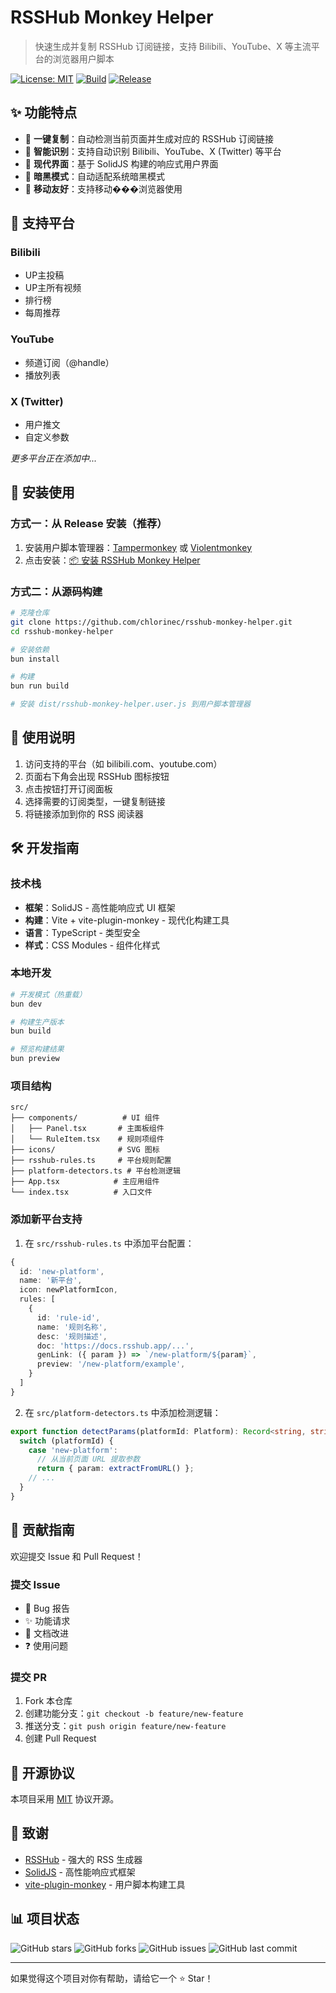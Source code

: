# RSSHub Monkey Helper

> 快速生成并复制 RSSHub 订阅链接，支持 Bilibili、YouTube、X 等主流平台的浏览器用户脚本

[![License: MIT](https://img.shields.io/badge/License-MIT-yellow.svg)](https://opensource.org/licenses/MIT)
[![Build](https://github.com/chlorinec/rsshub-monkey-helper/actions/workflows/build.yml/badge.svg)](https://github.com/chlorinec/rsshub-monkey-helper/actions/workflows/build.yml)
[![Release](https://img.shields.io/github/v/release/chlorinec/rsshub-monkey-helper)](https://github.com/chlorinec/rsshub-monkey-helper/releases/latest)

## ✨ 功能特点

- 🚀 **一键复制**：自动检测当前页面并生成对应的 RSSHub 订阅链接
- 🎯 **智能识别**：支持自动识别 Bilibili、YouTube、X (Twitter) 等平台
- 🎨 **现代界面**：基于 SolidJS 构建的响应式用户界面
- 🌙 **暗黑模式**：自动适配系统暗黑模式
- 📱 **移动友好**：支持移动���浏览器使用

## 🎪 支持平台

### Bilibili
- UP主投稿
- UP主所有视频  
- 排行榜
- 每周推荐

### YouTube
- 频道订阅（@handle）
- 播放列表

### X (Twitter)
- 用户推文
- 自定义参数

*更多平台正在添加中...*

## 🚀 安装使用

### 方式一：从 Release 安装（推荐）
1. 安装用户脚本管理器：[Tampermonkey](https://tampermonkey.net/) 或 [Violentmonkey](https://violentmonkey.github.io/)
2. 点击安装：[📦 安装 RSSHub Monkey Helper](https://github.com/chlorinec/rsshub-monkey-helper/releases/latest/download/rsshub-monkey-helper.user.js)

### 方式二：从源码构建
```bash
# 克隆仓库
git clone https://github.com/chlorinec/rsshub-monkey-helper.git
cd rsshub-monkey-helper

# 安装依赖
bun install

# 构建
bun run build

# 安装 dist/rsshub-monkey-helper.user.js 到用户脚本管理器
```

## 📖 使用说明

1. 访问支持的平台（如 bilibili.com、youtube.com）
2. 页面右下角会出现 RSSHub 图标按钮
3. 点击按钮打开订阅面板
4. 选择需要的订阅类型，一键复制链接
5. 将链接添加到你的 RSS 阅读器

## 🛠️ 开发指南

### 技术栈
- **框架**：SolidJS - 高性能响应式 UI 框架
- **构建**：Vite + vite-plugin-monkey - 现代化构建工具
- **语言**：TypeScript - 类型安全
- **样式**：CSS Modules - 组件化样式

### 本地开发
```bash
# 开发模式（热重载）
bun dev

# 构建生产版本
bun build

# 预览构建结果
bun preview
```

### 项目结构
```
src/
├── components/          # UI 组件
│   ├── Panel.tsx       # 主面板组件
│   └── RuleItem.tsx    # 规则项组件
├── icons/              # SVG 图标
├── rsshub-rules.ts     # 平台规则配置
├── platform-detectors.ts # 平台检测逻辑
├── App.tsx            # 主应用组件
└── index.tsx          # 入口文件
```

### 添加新平台支持

1. 在 `src/rsshub-rules.ts` 中添加平台配置：
```typescript
{
  id: 'new-platform',
  name: '新平台',
  icon: newPlatformIcon,
  rules: [
    {
      id: 'rule-id',
      name: '规则名称',
      desc: '规则描述',
      doc: 'https://docs.rsshub.app/...',
      genLink: ({ param }) => `/new-platform/${param}`,
      preview: '/new-platform/example',
    }
  ]
}
```

2. 在 `src/platform-detectors.ts` 中添加检测逻辑：
```typescript
export function detectParams(platformId: Platform): Record<string, string> {
  switch (platformId) {
    case 'new-platform':
      // 从当前页面 URL 提取参数
      return { param: extractFromURL() };
    // ...
  }
}
```

## 🤝 贡献指南

欢迎提交 Issue 和 Pull Request！

### 提交 Issue
- 🐛 Bug 报告
- ✨ 功能请求  
- 📝 文档改进
- ❓ 使用问题

### 提交 PR
1. Fork 本仓库
2. 创建功能分支：`git checkout -b feature/new-feature`
3. 推送分支：`git push origin feature/new-feature`
4. 创建 Pull Request

## 📄 开源协议

本项目采用 [MIT](LICENSE) 协议开源。

## 🙏 致谢

- [RSSHub](https://docs.rsshub.app/) - 强大的 RSS 生成器
- [SolidJS](https://solidjs.com/) - 高性能响应式框架
- [vite-plugin-monkey](https://github.com/lisonge/vite-plugin-monkey) - 用户脚本构建工具

## 📊 项目状态

![GitHub stars](https://img.shields.io/github/stars/chlorinec/rsshub-monkey-helper?style=social)
![GitHub forks](https://img.shields.io/github/forks/chlorinec/rsshub-monkey-helper?style=social)
![GitHub issues](https://img.shields.io/github/issues/chlorinec/rsshub-monkey-helper)
![GitHub last commit](https://img.shields.io/github/last-commit/chlorinec/rsshub-monkey-helper)

---

如果觉得这个项目对你有帮助，请给它一个 ⭐ Star！

